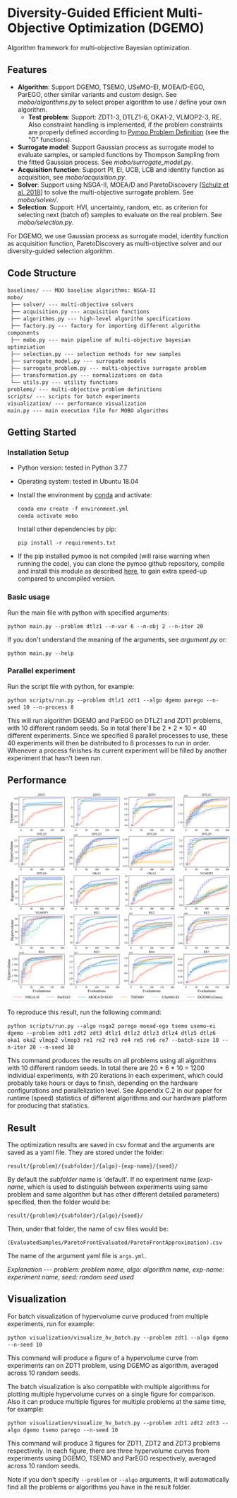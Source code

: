 # Diversity-Guided Efficient Multi-Objective Optimization (DGEMO)

Algorithm framework for multi-objective Bayesian optimization.

## Features

- **Algorithm**: Support DGEMO, TSEMO, USeMO-EI, MOEA/D-EGO, ParEGO, other similar variants and custom design. See *mobo/algorithms.py* to select proper algorithm to use / define your own algorithm.
  - **Test problem**: Support: ZDT1-3, DTLZ1-6, OKA1-2, VLMOP2-3, RE. Also constraint handling is implemented, if the problem constraints are properly defined according to [Pymoo Problem Definition](https://pymoo.org/problems/custom.html) (see the "G" functions).
- **Surrogate model**: Support Gaussian process as surrogate model to evaluate samples, or sampled functions by Thompson Sampling from the fitted Gaussian process. See *mobo/surrogate_model.py*.
- **Acquisition function**: Support PI, EI, UCB, LCB and identity function as acquisition, see *mobo/acquisition.py*.
- **Solver**: Support using NSGA-II, MOEA/D and ParetoDiscovery [[Schulz et al. 2018]](https://dl.acm.org/doi/10.1145/3197517.3201385) to solve the multi-objective surrogate problem. See *mobo/solver/*.
- **Selection**: Support: HVI, uncertainty, random, etc. as criterion for selecting next (batch of) samples to evaluate on the real problem. See *mobo/selection.py*.

For DGEMO, we use Gaussian process as surrogate model, identity function as acquisition function, ParetoDiscovery as multi-objective solver and our diversity-guided selection algorithm.

## Code Structure

```
baselines/ --- MOO baseline algorithms: NSGA-II
mobo/
 ├── solver/ --- multi-objective solvers
 ├── acquisition.py --- acquisition functions
 ├── algorithms.py --- high-level algorithm specifications
 ├── factory.py --- factory for importing different algorithm components
 ├── mobo.py --- main pipeline of multi-objective bayesian optimziation
 ├── selection.py --- selection methods for new samples
 ├── surrogate_model.py --- surrogate models
 ├── surrogate_problem.py --- multi-objective surrogate problem
 ├── transformation.py --- normalizations on data
 └── utils.py --- utility functions
problems/ --- multi-objective problem definitions
scripts/ --- scripts for batch experiments
visualization/ --- performance visualization
main.py --- main execution file for MOBO algorithms
```

## Getting Started

### Installation Setup

- Python version: tested in Python 3.7.7

- Operating system: tested in Ubuntu 18.04

- Install the environment by [conda](https://www.anaconda.com/) and activate:

  ```
  conda env create -f environment.yml
  conda activate mobo
  ```

  Install other dependencies by pip:

  ```
  pip install -r requirements.txt
  ```

- If the pip installed pymoo is not compiled (will raise warning when running the code), you can clone the pymoo github repository, compile and install this module as described [here](https://pymoo.org/installation.html#development), to gain extra speed-up compared to uncompiled version.

### Basic usage

Run the main file with python with specified arguments:

```
python main.py --problem dtlz1 --n-var 6 --n-obj 2 --n-iter 20
```

If you don't understand the meaning of the arguments, see *argument.py* or:

```
python main.py --help
```

### Parallel experiment

Run the script file with python, for example:

```
python scripts/run.py --problem dtlz1 zdt1 --algo dgemo parego --n-seed 10 --n-process 8
```

This will run algorithm DGEMO and ParEGO on DTLZ1 and ZDT1 problems, with 10 different random seeds. So in total there'll be 2 * 2 * 10 = 40 different experiments. Since we specified 8 parallel processes to use, these 40 experiments will then be distributed to 8 processes to run in order. Whenever a process finishes its current experiment will be filled by another experiment that hasn't been run.

## Performance

![performance](performance.png)

To reproduce this result, run the following command:

```
python scripts/run.py --algo nsga2 parego moead-ego tsemo usemo-ei dgemo --problem zdt1 zdt2 zdt3 dtlz1 dtlz2 dtlz3 dtlz4 dtlz5 dtlz6 oka1 oka2 vlmop2 vlmop3 re1 re2 re3 re4 re5 re6 re7 --batch-size 10 --n-iter 20 --n-seed 10
```

This command produces the results on all problems using all algorithms with 10 different random seeds. In total there are 20 * 6 * 10 = 1200 individual experiments, with 20 iterations in each experiment, which could probably take hours or days to finish, depending on the hardware configurations and parallelization level. See Appendix C.2 in our paper for runtime (speed) statistics of different algorithms and our hardware platform for producing that statistics.

## Result

The optimization results are saved in csv format and the arguments are saved as a yaml file. They are stored under the folder:

```
result/{problem}/{subfolder}/{algo}-{exp-name}/{seed}/
```

By default the *subfolder* name is 'default'. If no experiment name (*exp-name*, which is used to distinguish between experiments using same problem and same algorithm but has other different detailed parameters) specified, then the folder would be:

```
result/{problem}/{subfolder}/{algo}/{seed}/
```

Then, under that folder, the name of csv files would be:

```
(EvaluatedSamples/ParetoFrontEvaluated/ParetoFrontApproximation).csv
```

The name of the argument yaml file is `args.yml`.

*Explanation --- problem: problem name, algo: algorithm name, exp-name: experiment name, seed: random seed used*

## Visualization

For batch visualization of hypervolume curve produced from multiple experiments, run for example:

```
python visualization/visualize_hv_batch.py --problem zdt1 --algo dgemo --n-seed 10
```

This command will produce a figure of a hypervolume curve from experiments ran on ZDT1 problem, using DGEMO as algorithm, averaged across 10 random seeds. 

The batch visualization is also compatible with multiple algorithms for plotting multiple hypervolume curves on a single figure for comparison. Also it can produce multiple figures for multiple problems at the same time, for example:

```
python visualization/visualize_hv_batch.py --problem zdt1 zdt2 zdt3 --algo dgemo tsemo parego --n-seed 10
```

This command will produce 3 figures for ZDT1, ZDT2 and ZDT3 problems respectively. In each figure, there are three hypervolume curves from experiments using DGEMO, TSEMO and ParEGO respectively, averaged across 10 random seeds.

Note if you don't specify `--problem` or `--algo` arguments, it will automatically find all the problems or algorithms you have in the result folder.